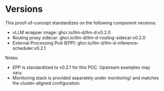 # Versions

This proof-of-concept standardizes on the following component versions:

- vLLM wrapper image: ghcr.io/llm-d/llm-d:v0.2.0
- Routing proxy sidecar: ghcr.io/llm-d/llm-d-routing-sidecar:v0.2.0
- External Processing Pod (EPP): ghcr.io/llm-d/llm-d-inference-scheduler:v0.2.1

Notes:
- EPP is standardized to v0.2.1 for this POC. Upstream examples may vary.
- Monitoring stack is provided separately under monitoring/ and matches the cluster-aligned configuration.

